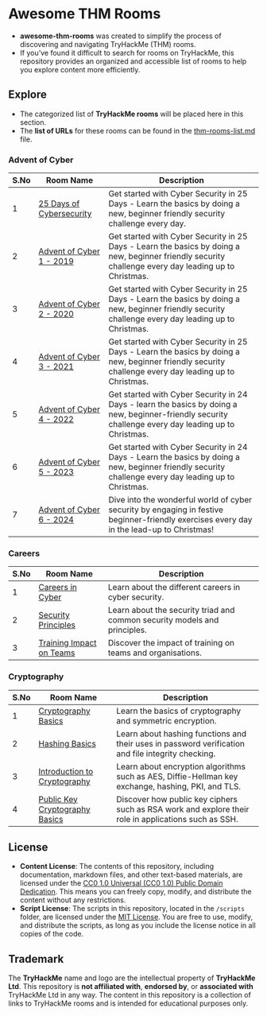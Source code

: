 # Awesome THM Rooms
- **awesome-thm-rooms** was created to simplify the process of discovering and navigating TryHackMe (THM) rooms.
- If you’ve found it difficult to search for rooms on TryHackMe, this repository provides an organized and accessible list of rooms to help you explore content more efficiently.
## Explore
- The categorized list of **TryHackMe rooms** will be placed here in this section.
- The **list of URLs** for these rooms can be found in the [thm-rooms-list.md](./thm-rooms-list.md) file.

### Advent of Cyber
| S.No | Room Name | Description |
|-------|-----------|-------------|
| 1 | [25 Days of Cybersecurity](https://tryhackme.com/r/room/learncyberin25days) | Get started with Cyber Security in 25 Days - Learn the basics by doing a new, beginner friendly security challenge every day. |
| 2 | [Advent of Cyber 1 - 2019](https://tryhackme.com/r/room/25daysofchristmas) | Get started with Cyber Security in 25 Days - Learn the basics by doing a new, beginner friendly security challenge every day leading up to Christmas. |
| 3 | [Advent of Cyber 2 - 2020](https://tryhackme.com/r/room/adventofcyber2) | Get started with Cyber Security in 25 Days - Learn the basics by doing a new, beginner friendly security challenge every day leading up to Christmas. |
| 4 | [Advent of Cyber 3 - 2021](https://tryhackme.com/r/room/adventofcyber3) | Get started with Cyber Security in 25 Days - Learn the basics by doing a new, beginner friendly security challenge every day leading up to Christmas. |
| 5 | [Advent of Cyber 4 - 2022](https://tryhackme.com/r/room/adventofcyber4) | Get started with Cyber Security in 24 Days - learn the basics by doing a new, beginner-friendly security challenge every day leading up to Christmas. |
| 6 | [Advent of Cyber 5 - 2023](https://tryhackme.com/r/room/adventofcyber2023) | Get started with Cyber Security in 24 Days - Learn the basics by doing a new, beginner friendly security challenge every day leading up to Christmas. |
| 7 | [Advent of Cyber 6 - 2024](https://tryhackme.com/r/room/adventofcyber2024) | Dive into the wonderful world of cyber security by engaging in festive beginner-friendly exercises every day in the lead-up to Christmas! |

### Careers
| S.No | Room Name | Description |
|-------|-----------|-------------|
| 1 | [Careers in Cyber](https://tryhackme.com/r/room/careersincyber) | Learn about the different careers in cyber security. |
| 2 | [Security Principles](https://tryhackme.com/r/room/securityprinciples) | Learn about the security triad and common security models and principles. |
| 3 | [Training Impact on Teams](https://tryhackme.com/r/room/training) | Discover the impact of training on teams and organisations. |

### Cryptography
| S.No | Room Name | Description |
|-------|-----------|-------------|
| 1 | [Cryptography Basics](https://tryhackme.com/r/room/cryptographybasics) | Learn the basics of cryptography and symmetric encryption. |
| 2 | [Hashing Basics](https://tryhackme.com/r/room/hashingbasics) | Learn about hashing functions and their uses in password verification and file integrity checking. |
| 3 | [Introduction to Cryptography](https://tryhackme.com/r/room/cryptographyintro) | Learn about encryption algorithms such as AES, Diffie-Hellman key exchange, hashing, PKI, and TLS. |
| 4 | [Public Key Cryptography Basics](https://tryhackme.com/r/room/publickeycrypto) | Discover how public key ciphers such as RSA work and explore their role in applications such as SSH. |
## License
- **Content License**: The contents of this repository, including documentation, markdown files, and other text-based materials, are licensed under the [CC0 1.0 Universal (CC0 1.0) Public Domain Dedication](/LICENSE). This means you can freely copy, modify, and distribute the content without any restrictions.
- **Script License**: The scripts in this repository, located in the `/scripts` folder, are licensed under the [MIT License](/LICENSE.md). You are free to use, modify, and distribute the scripts, as long as you include the license notice in all copies of the code.
## Trademark
The **TryHackMe** name and logo are the intellectual property of **TryHackMe Ltd**. This repository is **not affiliated with**, **endorsed by**, or **associated with** TryHackMe Ltd in any way. The content in this repository is a collection of links to TryHackMe rooms and is intended for educational purposes only.
